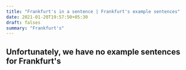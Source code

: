 ```yaml
---
title: "Frankfurt's in a sentence | Frankfurt's example sentences"
date: 2021-01-20T19:57:50+05:30
draft: falses
summary: "Frankfurt's"
---
```

## Unfortunately, we have no example sentences for Frankfurt's                 
